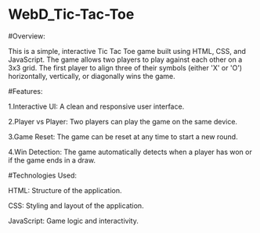 # WebD_Tic-Tac-Toe

#Overview:

This is a simple, interactive Tic Tac Toe game built using HTML, CSS, and JavaScript. The game allows two players to play against each other on a 3x3 grid. The first player to align three of their symbols (either 'X' or 'O') horizontally, vertically, or diagonally wins the game.

#Features:

1.Interactive UI: A clean and responsive user interface.

2.Player vs Player: Two players can play the game on the same device.

3.Game Reset: The game can be reset at any time to start a new round.

4.Win Detection: The game automatically detects when a player has won or if the game ends in a draw.

#Technologies Used:

HTML: Structure of the application.

CSS: Styling and layout of the application.

JavaScript: Game logic and interactivity.
